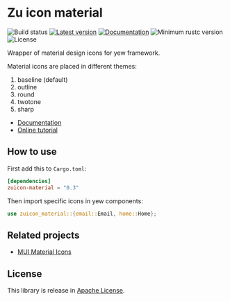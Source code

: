 
# Zu icon material
![Build status](https://github.com/RustVis/zu/actions/workflows/rust.yml/badge.svg)
[![Latest version](https://img.shields.io/crates/v/zuicon-material.svg)](https://crates.io/crates/zuicon-material)
[![Documentation](https://docs.rs/zuicon-material/badge.svg)](https://docs.rs/zuicon-material)
![Minimum rustc version](https://img.shields.io/badge/rustc-1.81+-yellow.svg)
![License](https://img.shields.io/crates/l/zuicon-material.svg)

Wrapper of material design icons for yew framework.

Material icons are placed in different themes:
1. baseline (default)
2. outline
3. round
4. twotone
5. sharp

- [Documentation](https://docs.rs/zuicon-material)
- [Online tutorial](https://zu.biofan.org/material-icons)


## How to use
First add this to `Cargo.toml`:
```toml
[dependencies]
zuicon-material = "0.3"
```

Then import specific icons in yew components:
```rust
use zuicon_material::{email::Email, home::Home};
```


## Related projects
- [MUI Material Icons][icons-material]

[icons-material]: https://github.com/mui/material-ui/tree/master/packages/mui-icons-material


## License
This library is release in [Apache License](LICENSE).

